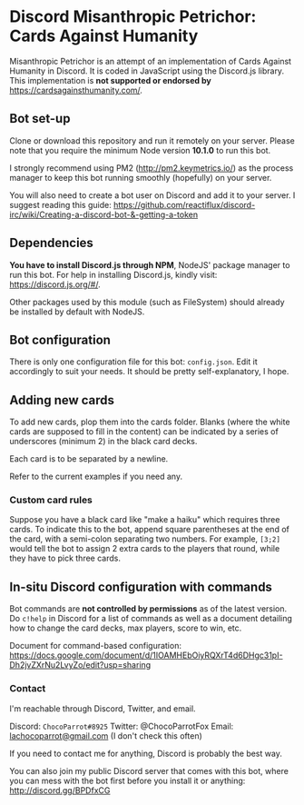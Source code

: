 # Discord Misanthropic Petrichor: Cards Against Humanity

Misanthropic Petrichor is an attempt of an implementation of Cards Against Humanity in Discord. It is coded in JavaScript using the Discord.js library.
This implementation is **not supported or endorsed by** https://cardsagainsthumanity.com/.

## Bot set-up
Clone or download this repository and run it remotely on your server. Please note that you require the minimum Node version **10.1.0** to run this bot.

I strongly recommend using PM2 (http://pm2.keymetrics.io/) as the process manager to keep this bot running smoothly (hopefully) on your server.

You will also need to create a bot user on Discord and add it to your server. I suggest reading this guide: https://github.com/reactiflux/discord-irc/wiki/Creating-a-discord-bot-&-getting-a-token

## Dependencies
**You have to install Discord.js through NPM**, NodeJS' package manager to run this bot. For help in installing Discord.js, kindly visit: https://discord.js.org/#/.

Other packages used by this module (such as FileSystem) should already be installed by default with NodeJS.

## Bot configuration
There is only one configuration file for this bot: `config.json`. Edit it accordingly to suit your needs. It should be pretty self-explanatory, I hope.

## Adding new cards

To add new cards, plop them into the cards folder. Blanks (where the white cards are supposed to fill in the content) can be indicated by a series of underscores (minimum 2) in the black card decks.

Each card is to be separated by a newline.

Refer to the current examples if you need any.

### Custom card rules

Suppose you have a black card like "make a haiku" which requires three cards. To indicate this to the bot, append square parentheses at the end of the card, with a semi-colon separating two numbers. For example, `[3;2]` would tell the bot to assign 2 extra cards to the players that round, while they have to pick three cards.

## In-situ Discord configuration with commands

Bot commands are **not controlled by permissions** as of the latest version. Do `c!help` in Discord for a list of commands as well as a document detailing how to change the card decks, max players, score to win, etc.

Document for command-based configuration: https://docs.google.com/document/d/1IOAMHEbOiyRQXrT4d6DHgc31pI-Dh2jvZXrNu2LvyZo/edit?usp=sharing

### Contact

I'm reachable through Discord, Twitter, and email.

Discord: `ChocoParrot#8925`
Twitter: @ChocoParrotFox
Email: lachocoparrot@gmail.com (I don't check this often)

If you need to contact me for anything, Discord is probably the best way.

You can also join my public Discord server that comes with this bot, where you can mess with the bot first before you install it or anything: http://discord.gg/BPDfxCG
